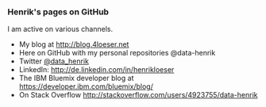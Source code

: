 ### Henrik's pages on GitHub
I am active on various channels.
* My blog at http://blog.4loeser.net
* Here on GitHub with my personal repositories @data-henrik
* Twitter [@data_henrik](https://twitter.com/data_henrik)
* LinkedIn: http://de.linkedin.com/in/henrikloeser
* The IBM Bluemix developer blog at https://developer.ibm.com/bluemix/blog/
* On Stack Overflow http://stackoverflow.com/users/4923755/data-henrik
